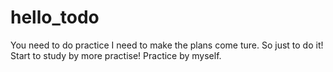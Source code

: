 # hello_todo
You need to do practice
I need to make the plans come ture. So just to do it! Start to study by more practise! Practice by myself.
